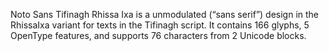 Noto Sans Tifinagh Rhissa Ixa is a unmodulated (“sans serif”) design in the RhissaIxa variant for texts in the Tifinagh script. It contains 166 glyphs, 5 OpenType features, and supports 76 characters from 2 Unicode blocks.